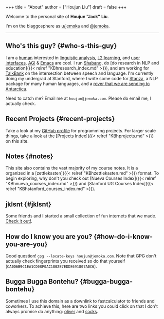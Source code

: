 +++
title = "About"
author = ["Houjun Liu"]
draft = false
+++

Welcome to the personal site of ****Houjun "Jack" Liu****.

I'm on the blaggosphere as [u/jemoka](https://www.reddit.com/user/Jemoka/) and [@jemoka](https://github.com/Jemoka/).

---


## Who's this guy? {#who-s-this-guy}

I am a [human](https://avatars.githubusercontent.com/u/28765741?v=4) interested in [linguistic analysis](http://pubs.asha.org/doi/10.1044/2023_JSLHR-22-00642), [L2 learning](https://en.wikipedia.org/wiki/Second-language_acquisition), and [user interfaces](https://www.shabang.io). [AGI](https://en.wikipedia.org/wiki/Artificial_general_intelligence) &amp; [Emacs](https://github.com/Jemoka/.emacs.d) are cool. I run [Shabang](https://www.shabang.io), do [do research in NLP and education]({{< relref "KBhresearch_index.md" >}}), and am working for [TalkBank](https://www.talkbank.org/) on the intersection between speech and language. I'm currently doing my undergrad at Stanford, where I write some code for [Stanza](https://github.com/stanfordnlp/stanza), a NLP package for many human languages, and a [rover that we are sending to Antarctica](https://github.com/stanford-ssi).

Need to catch me? Email me at `houjun@jemoka.com`. Please do email me, I actually check.


## Recent Projects {#recent-projects}

Take a look at my [GitHub profile](https://github.com/Jemoka/) for programming projects. For larger scale things, take a look at the [Projects Index]({{< relref "KBhprojects.md" >}}) on this site.


## Notes {#notes}

This site also contains the vast majority of my course notes. It is a organized in a [zettlekasten]({{< relref "KBhzettlekasten.md" >}}) format. To begin exploring, why don't you check out [Nueva Courses Index]({{< relref "KBhnueva_courses_index.md" >}}) and [Stanford UG Courses Index]({{< relref "KBhstanford_courses_index.md" >}}).


## jklsnt {#jklsnt}

Some friends and I started a small collection of fun internets that we made. [Check it out!](https://www.jklsnt.com/).


## How do I know you are you? {#how-do-i-know-you-are-you}

Good question! `gpg --locate-keys houjun@jemoka.com`. Note that GPG don't actually check fingerprints you received so do that yourself (`CA0D6B9C1EA1CD08F0AC1802E7EDDE691807A0C6`).


## Bugga Bugga Bontehu? {#bugga-bugga-bontehu}

Sometimes I use this domain as a downlink to fastcalculator to friends and coworkers. To achieve this, here are two links you could click on that I don't always promise do anything: [oliver](https://oliver.jemoka.com/) and [socks](https://socks.jemoka.com/).
